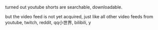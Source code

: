 turned out youtube shorts are searchable, downloadable.

but the video feed is not yet acquired, just like all other video feeds from youtube, twitch, reddit, qq小世界, bilibili, y